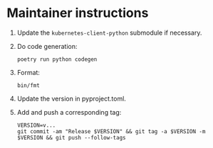 # Maintainer instructions

1. Update the `kubernetes-client-python` submodule if necessary.

2. Do code generation:

   ```
   poetry run python codegen
   ```

3. Format:

   ```
   bin/fmt
   ```

4. Update the version in pyproject.toml.

5. Add and push a corresponding tag:

   ```
   VERSION=v...
   git commit -am "Release $VERSION" && git tag -a $VERSION -m $VERSION && git push --follow-tags
   ```
